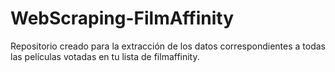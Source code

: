 # WebScraping-FilmAffinity
Repositorio creado para la extracción de los datos correspondientes a todas las películas votadas en tu lista de filmaffinity.
